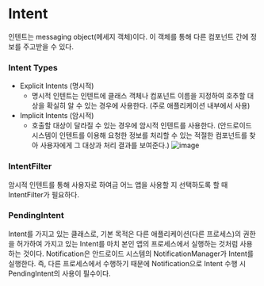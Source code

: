 # Intent

인텐트는 messaging object(메세지 객체)이다. 이 객체를 통해 다른 컴포넌트 간에 정보를 주고받을 수 있다.

### Intent Types
* Explicit Intents (명시적)
  * 명시적 인텐트는 인텐트에 클래스 객체나 컴포넌트 이름을 지정하여 호추할 대상을 확실히 알 수 있는 경우에 사용한다. (주로 애플리케이션 내부에서 사용)
* Implicit Intents (암시적)
  * 호출할 대상이 달라질 수 있는 경우에 암시적 인텐트를 사용한다. (안드로이드 시스템이 인텐트를 이용해 요청한 정보를 처리할 수 있는 적절한 컴포넌트를 찾아 사용자에게 그 대상과 처리 결과를 보여준다.)
![image](https://user-images.githubusercontent.com/91411447/159603940-5e5f1add-01e0-439a-a9c1-d8b51afe0712.png)

### IntentFilter
암시적 인텐트를 통해 사용자로 하여금 어느 앱을 사용할 지 선택하도록 할 때 IntentFilter가 필요하다.

### PendingIntent
Intent를 가지고 있는 클래스로, 기본 목적은 다른 애플리케이션(다른 프로세스)의 권한을 허가하여 가지고 있는 Intent를 마치 본인 앱의 프로세스에서 실행하는 것처럼 사용하는 것이다.
Notification은 안드로이드 시스템의 NotificationManager가 Intent를 실행한다. 즉, 다른 프로세스에서 수행하기 때문에 Notification으로 Intent 수행 시 PendingIntent의 사용이 필수이다.
